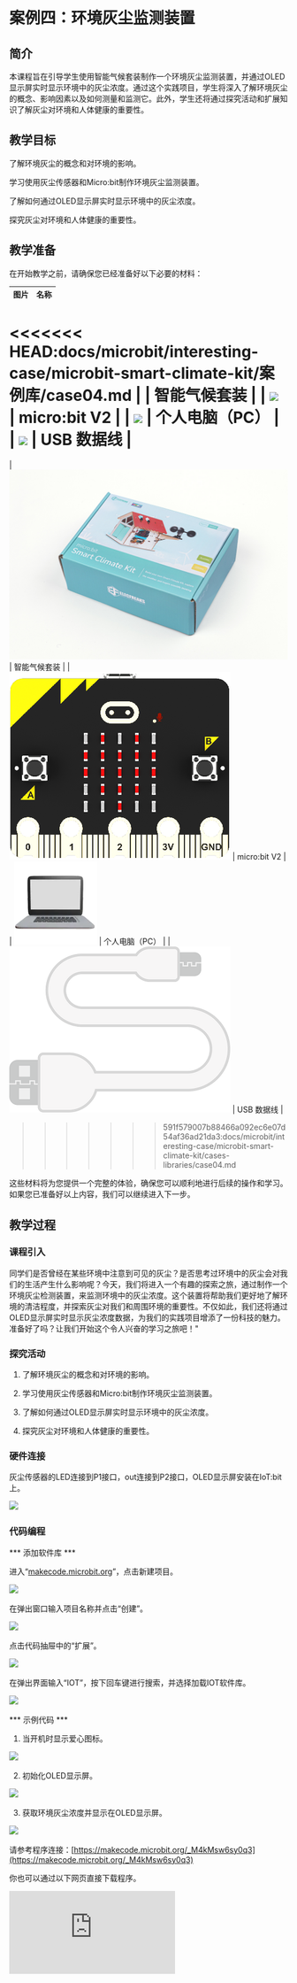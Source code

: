 ﻿---
sidebar_position: 4
sidebar_label: 案例四：环境灰尘监测装置
---

# 案例四：环境灰尘监测装置

## 简介

本课程旨在引导学生使用智能气候套装制作一个环境灰尘监测装置，并通过OLED显示屏实时显示环境中的灰尘浓度。通过这个实践项目，学生将深入了解环境灰尘的概念、影响因素以及如何测量和监测它。此外，学生还将通过探究活动和扩展知识了解灰尘对环境和人体健康的重要性。

## 教学目标

了解环境灰尘的概念和对环境的影响。

学习使用灰尘传感器和Micro:bit制作环境灰尘监测装置。

了解如何通过OLED显示屏实时显示环境中的灰尘浓度。

探究灰尘对环境和人体健康的重要性。

## 教学准备

在开始教学之前，请确保您已经准备好以下必要的材料：

| 图片 | 名称 |
| :-: | :-: |
<<<<<<< HEAD:docs/microbit/interesting-case/microbit-smart-climate-kit/案例库/case04.md
|  | 智能气候套装 |
| ![](https://wiki-media-ef.oss-cn-hongkong.aliyuncs.com/docs/microbit/interesting-case/microbit-smart-climate-kit/案例库/images/microbit-smart-climate-kit-case-01-03.png) | micro:bit V2 |
| ![](https://wiki-media-ef.oss-cn-hongkong.aliyuncs.com/docs/microbit/interesting-case/microbit-smart-climate-kit/案例库/images/microbit-smart-climate-kit-case-01-04.png) | 个人电脑（PC） |
| ![](https://wiki-media-ef.oss-cn-hongkong.aliyuncs.com/docs/microbit/interesting-case/microbit-smart-climate-kit/案例库/images/microbit-smart-climate-kit-case-01-05.png) | USB 数据线 |
=======
| ![](./images/microbit-smart-climate-kit-case-01-02.png) | 智能气候套装 |
| ![](./images/microbit-smart-climate-kit-case-01-03.png) | micro:bit V2 |
| ![](./images/microbit-smart-climate-kit-case-01-04.png) | 个人电脑（PC） |
| ![](./images/microbit-smart-climate-kit-case-01-05.png) | USB 数据线 |
>>>>>>> 591f579007b88466a092ec6e07d54af36ad21da3:docs/microbit/interesting-case/microbit-smart-climate-kit/cases-libraries/case04.md

这些材料将为您提供一个完整的体验，确保您可以顺利地进行后续的操作和学习。如果您已准备好以上内容，我们可以继续进入下一步。

## 教学过程

### 课程引入

同学们是否曾经在某些环境中注意到可见的灰尘？是否思考过环境中的灰尘会对我们的生活产生什么影响呢？今天，我们将进入一个有趣的探索之旅，通过制作一个环境灰尘检测装置，来监测环境中的灰尘浓度。这个装置将帮助我们更好地了解环境的清洁程度，并探索灰尘对我们和周围环境的重要性。不仅如此，我们还将通过OLED显示屏实时显示灰尘浓度数据，为我们的实践项目增添了一份科技的魅力。准备好了吗？让我们开始这个令人兴奋的学习之旅吧！"

### 探究活动

1. 了解环境灰尘的概念和对环境的影响。

2. 学习使用灰尘传感器和Micro:bit制作环境灰尘监测装置。

3. 了解如何通过OLED显示屏实时显示环境中的灰尘浓度。

4. 探究灰尘对环境和人体健康的重要性。

### 硬件连接

灰尘传感器的LED连接到P1接口，out连接到P2接口，OLED显示屏安装在IoT:bit上。

![](https://wiki-media-ef.oss-cn-hongkong.aliyuncs.com/docs/microbit/interesting-case/microbit-smart-climate-kit/案例库/images/microbit-smart-climate-kit-case-04-06.png)

### 代码编程

*** 添加软件库 ***

进入“[makecode.microbit.org](https://makecode.microbit.org/)”，点击新建项目。

![](https://wiki-media-ef.oss-cn-hongkong.aliyuncs.com/docs/microbit/interesting-case/microbit-smart-climate-kit/案例库/images/smart-weather-station-kit-add-extension-01.png)

在弹出窗口输入项目名称并点击“创建”。

![](https://wiki-media-ef.oss-cn-hongkong.aliyuncs.com/docs/microbit/interesting-case/microbit-smart-climate-kit/案例库/images/smart-weather-station-kit-add-extension-02.png)

点击代码抽屉中的“扩展”。

![](https://wiki-media-ef.oss-cn-hongkong.aliyuncs.com/docs/microbit/interesting-case/microbit-smart-climate-kit/案例库/images/smart-weather-station-kit-add-extension-03.png)

在弹出界面输入“IOT”，按下回车键进行搜索，并选择加载IOT软件库。

![](https://wiki-media-ef.oss-cn-hongkong.aliyuncs.com/docs/microbit/interesting-case/microbit-smart-climate-kit/案例库/images/smart-weather-station-kit-add-extension-04.png)

*** 示例代码 ***

1. 当开机时显示爱心图标。

![](https://wiki-media-ef.oss-cn-hongkong.aliyuncs.com/docs/microbit/interesting-case/microbit-smart-climate-kit/案例库/images/microbit-smart-climate-kit-case-04-07.png)

2. 初始化OLED显示屏。

![](https://wiki-media-ef.oss-cn-hongkong.aliyuncs.com/docs/microbit/interesting-case/microbit-smart-climate-kit/案例库/images/microbit-smart-climate-kit-case-04-08.png)

3. 获取环境灰尘浓度并显示在OLED显示屏。

![](https://wiki-media-ef.oss-cn-hongkong.aliyuncs.com/docs/microbit/interesting-case/microbit-smart-climate-kit/案例库/images/microbit-smart-climate-kit-case-04-09.png)


请参考程序连接：[https://makecode.microbit.org/_M4kMsw6sy0q3](https://makecode.microbit.org/_M4kMsw6sy0q3)

你也可以通过以下网页直接下载程序。

<div
    style={{
        position: 'relative',
        paddingBottom: '60%',
        overflow: 'hidden',
    }}
>
    <iframe
        src="https://makecode.microbit.org/_M4kMsw6sy0q3"
        frameborder="0"
        sandbox="allow-popups allow-forms allow-scripts allow-same-origin"
        style={{
            position: 'absolute',
            width: '100%',
            height: '100%',
        }}
    />
</div>

*** 下载程序 ***

使用USB线连接PC和micro:bit V2。

![](https://wiki-media-ef.oss-cn-hongkong.aliyuncs.com/docs/microbit/interesting-case/microbit-smart-climate-kit/案例库/images/connect-microbit.gif)

连接成功后，电脑上会识别出一个名为`MICROBIT`的盘符。

![](https://wiki-media-ef.oss-cn-hongkong.aliyuncs.com/docs/microbit/interesting-case/microbit-smart-climate-kit/案例库/images/microbit-drive.png)

点击左下角的![](https://wiki-media-ef.oss-cn-hongkong.aliyuncs.com/docs/microbit/interesting-case/microbit-smart-climate-kit/案例库/images/download-01.png)，选择`Connect Device`。

![](https://wiki-media-ef.oss-cn-hongkong.aliyuncs.com/docs/microbit/interesting-case/microbit-smart-climate-kit/案例库/images/download-02.png)

点击![](https://wiki-media-ef.oss-cn-hongkong.aliyuncs.com/docs/microbit/interesting-case/microbit-smart-climate-kit/案例库/images/download-03.png)。

![](https://wiki-media-ef.oss-cn-hongkong.aliyuncs.com/docs/microbit/interesting-case/microbit-smart-climate-kit/案例库/images/download-04.png)

点击![](https://wiki-media-ef.oss-cn-hongkong.aliyuncs.com/docs/microbit/interesting-case/microbit-smart-climate-kit/案例库/images/download-05.png)。

![](https://wiki-media-ef.oss-cn-hongkong.aliyuncs.com/docs/microbit/interesting-case/microbit-smart-climate-kit/案例库/images/download-06.png)


在弹出窗口选择`BBC micro:bit CMSIS-DAP`，然后选择连接，至此，我们的micro:bit就已经连接成功。

![](https://wiki-media-ef.oss-cn-hongkong.aliyuncs.com/docs/microbit/interesting-case/microbit-smart-climate-kit/案例库/images/download-07.png)

点击下载程序。

![](https://wiki-media-ef.oss-cn-hongkong.aliyuncs.com/docs/microbit/interesting-case/microbit-smart-climate-kit/案例库/images/download-08.png)

### 团队合作与展示

学生分成小组，共同完成案例的制作和程序编写。

鼓励学生之间相互合作、交流和分享经验。

每个小组有机会向其他小组展示他们制作的案例，并演示。

*** 预期效果：连接电源后，micro:bit的LED矩阵先显示爱心，然后在OLED显示屏上显示当前灰尘浓度。 ***

（GIF动图）

### 总结与反思

回顾课程内容，提醒学生掌握了哪些知识和技能。

引导学生讨论他们在制作过程中遇到的问题和困难，以及如何解决这些问题。

引导学生思考灰尘对环境和人体健康的影响。

引导学生进一步研究和探索其他环境监测装置的应用。

## 扩展知识

### 灰尘对环境和人体健康的影响

灰尘对环境的影响：

空气质量下降：灰尘中可能含有微小颗粒物，如灰尘、花粉、细菌、病毒、化学物质等。这些颗粒物在空气中悬浮，使空气质量下降，影响生态平衡和生物多样性。

土壤退化：大量的灰尘沉积在土壤表面，可能导致土壤质量下降。灰尘中的化学物质、重金属等污染物质可能渗入土壤，影响植物生长和土壤的肥力。

建筑物和设备受损：灰尘可以在建筑物和设备表面积聚，形成灰尘层，逐渐损害建筑物的外观和结构。这对房屋、文物和基础设施等都可能造成损害。

灰尘对人体健康的影响：

呼吸道问题：灰尘中的微小颗粒物可以被吸入呼吸道，引发呼吸道问题。长期暴露于高浓度的灰尘中可能导致咳嗽、喘息、气短和呼吸困难等症状。对哮喘和过敏等呼吸系统疾病的患者尤其敏感。

心血管健康：某些研究显示，长期暴露于高浓度灰尘中可能与心血管疾病的发生和加重有关。微小颗粒物进入血液循环后，可能引发炎症反应，影响血管功能和心脏健康。

过敏和哮喘：灰尘中的花粉、细菌、真菌孢子等可能引发过敏反应和哮喘发作。敏感的人可能出现打喷嚏、鼻塞、皮肤瘙痒、眼部刺激等症状。

毒性物质暴露：某些灰尘中可能含有有害的化学物质和重金属，如铅、汞、石棉等。长期暴露于这些有害物质可能对人体的内脏器官、神经系统和免疫系统造成损害。

了解灰尘对环境和人体健康的影响，有助于我们采取适当的措施来减少灰尘的产生和暴露。这包括定期清洁、通风良好的环境、佩戴口罩、避免接触有害物质等。同时，定期监测和评估环境中的灰尘浓度也是重要的措施，以保护我们的健康和创造更清洁的生活环境。
